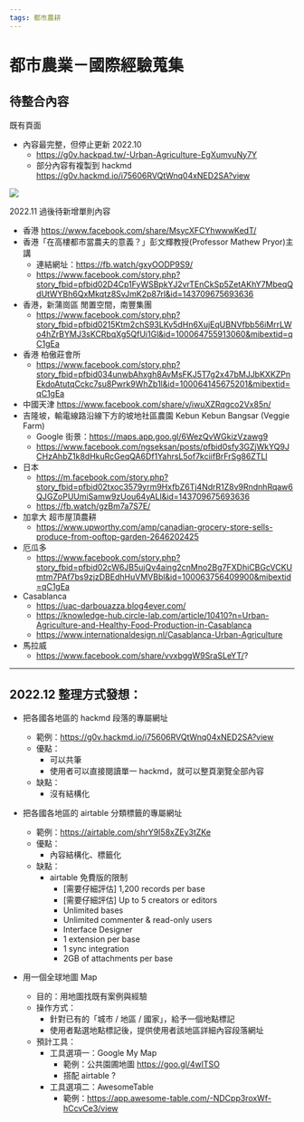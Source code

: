 ```yaml
---
tags: 都市農耕
---
```


# 都市農業－國際經驗蒐集

## 待整合內容

既有頁面
- 內容最完整，但停止更新 2022.10
    - https://g0v.hackpad.tw/-Urban-Agriculture-EgXumvuNy7Y
    - 部分內容有複製到 hackmd https://g0v.hackmd.io/i75606RVQtWnq04xNED2SA?view

![](https://s3-ap-northeast-1.amazonaws.com/g0v-hackmd-images/uploads/upload_34dfc7e70ea9fc6f0ba91eb8e870edb2.png)


2022.11 過後待新增單則內容 
- 香港 https://www.facebook.com/share/MsycXFCYhwwwKedT/
- 香港「在高樓都市當農夫的意義？」彭文輝教授(Professor Mathew Pryor)主講
    - 連結網址：https://fb.watch/gxyOODP9S9/
    - https://www.facebook.com/story.php?story_fbid=pfbid02D4Cp1FyWSBpkYJ2vrTEnCkSp5ZetAKhY7MbeqQdUtWYBh6QxMkqtz8SvJmK2p87rl&id=143709675693636
- 香港，新蒲崗區 閒置空間，南豐集團
    - https://www.facebook.com/story.php?story_fbid=pfbid0215Ktm2chS93LKv5dHn6XujEqUBNVfbb56iMrrLWo4hZrBYMJ3sKCRbqXg5QfUi1Gl&id=100064755913060&mibextid=qC1gEa
- 香港 柏傲莊會所
    - https://www.facebook.com/story.php?story_fbid=pfbid034unwbAhxgh8AvMsFKJ5T7g2x47bMJJbKXKZPnEkdoAtutqCckc7su8Pwrk9WhZb1l&id=100064145675201&mibextid=qC1gEa
- 中國天津 https://www.facebook.com/share/v/iwuXZRqgco2Vx85n/
- 吉隆坡，輸電線路沿線下方的坡地社區農園 Kebun Kebun Bangsar (Veggie Farm)
    - Google 街景：https://maps.app.goo.gl/6WezQvWGkizVzawg9
    - https://www.facebook.com/ngseksan/posts/pfbid0sfy3GZjWkYQ9JCHzAhbZ1k8dHkuRcGeqQA6Df1YahrsL5of7kciifBrFrSg86ZTLl
- 日本
    - https://m.facebook.com/story.php?story_fbid=pfbid02txoc3579yrm9HxfbZ6Tj4NdrR1Z8v9RndnhRqaw6QJGZoPUUmiSamw9zUou64yALl&id=143709675693636
    - https://fb.watch/gzBm7a7S7E/
- 加拿大 超市屋頂農耕
    - https://www.upworthy.com/amp/canadian-grocery-store-sells-produce-from-ooftop-garden-2646202425
- 厄瓜多
    - https://www.facebook.com/story.php?story_fbid=pfbid02cW6JB5ujQv4aing2cnMno2Bg7FXDhiCBGcVCKUmtm7PAf7bs9zjzDBEdhHuVMVBbl&id=100063756409900&mibextid=qC1gEa
- Casablanca
    - https://uac-darbouazza.blog4ever.com/
    - https://knowledge-hub.circle-lab.com/article/10410?n=Urban-Agriculture-and-Healthy-Food-Production-in-Casablanca
    - https://www.internationaldesign.nl/Casablanca-Urban-Agriculture
- 馬拉威
    - https://www.facebook.com/share/vvxbggW9SraSLeYT/?

---

## 2022.12 整理方式發想：
 
- 把各國各地區的 hackmd 段落的專屬網址
    - 範例：https://g0v.hackmd.io/i75606RVQtWnq04xNED2SA?view
    - 優點：
        - 可以共筆
        - 使用者可以直接閱讀單一 hackmd，就可以整頁瀏覽全部內容
    - 缺點：
        - 沒有結構化
- 把各國各地區的 airtable 分類標籤的專屬網址
    - 範例：https://airtable.com/shrY9I58xZEy3tZKe
    - 優點：
        - 內容結構化、標籤化
    - 缺點：
        - airtable 免費版的限制
            - [需要仔細評估] 1,200 records per base
            - [需要仔細評估] Up to 5 creators or editors
            - Unlimited bases
            - Unlimited commenter & read-only users
            - Interface Designer
            - 1 extension per base
            - 1 sync integration
            - 2GB of attachments per base

- 用一個全球地圖 Map 
    - 目的：用地圖找既有案例與經驗
    - 操作方式：
        - 針對已有的「城市 / 地區 / 國家」，給予一個地點標記
        - 使用者點選地點標記後，提供使用者該地區詳細內容段落網址
    - 預計工具：
        - 工具選項一：Google My Map 
            - 範例：公共園圃地圖 https://goo.gl/4wlTSO
            - 搭配 airtable ?
        - 工具選項二：AwesomeTable 
            - 範例：https://app.awesome-table.com/-NDCpp3roxWf-hCcvCe3/view





